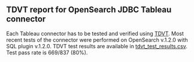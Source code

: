 ## TDVT report for OpenSearch JDBC Tableau connector

Each Tableau connector has to be tested and verified using [TDVT](https://tableau.github.io/connector-plugin-sdk/docs/tdvt).
Most recent tests of the connector were performed on OpenSearch v.1.2.0 with SQL plugin v.1.2.0.
TDVT test results are available in [tdvt_test_results.csv](tdvt_test_results.csv).
Test pass rate is 669/837 (80%).